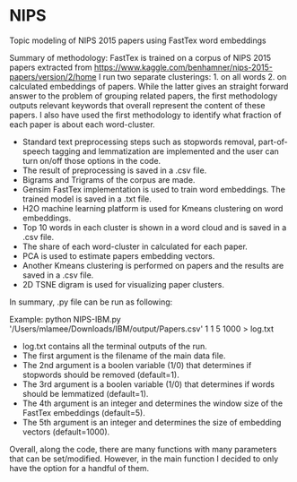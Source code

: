 # NIPS 
Topic modeling of NIPS 2015 papers using FastTex word embeddings  

Summary of methodology: 
FastTex is trained on a corpus of NIPS 2015 papers extracted from https://www.kaggle.com/benhamner/nips-2015-papers/version/2/home
I run two separate clusterings: 1. on all words 2. on calculated embeddings of papers. While the latter gives an straight forward answer to the problem of grouping related papers, the first methodology outputs relevant keywords that overall represent the content of these papers. I also have used the first methodology to identify what fraction of each paper is about each word-cluster.

- Standard text preprocessing steps such as stopwords removal, part-of-speech tagging and lemmatization are implemented and the user can turn on/off those options in the code.
- The result of preprocessing is saved in a .csv file.
- Bigrams and Trigrams of the corpus are made.
- Gensim FastTex implementation is used to train word embeddings. The trained model is saved in a .txt file.
- H2O machine learning platform is used for Kmeans clustering on word embeddings.
- Top 10 words in each cluster is shown in a word cloud and is saved in a .csv file.
- The share of each word-cluster in calculated for each paper.
- PCA is used to estimate papers embedding vectors.
- Another Kmeans clustering is performed on papers and the results are saved in a .csv file.
- 2D TSNE digram is used for visualizing paper clusters.

In summary, .py file can be run as following:

Example:  python NIPS-IBM.py '/Users/mlamee/Downloads/IBM/output/Papers.csv' 1 1 5 1000 > log.txt
 - log.txt contains all the terminal outputs of the run.
 - The first argument is the filename of the main data file.
 - The 2nd argument is a boolen variable (1/0) that determines if stopwords should be removed (default=1).
 - The 3rd argument is a boolen variable (1/0) that determines if words should be lemmatized (default=1).
 - The 4th argument is an integer and determines the window size of the FastTex embeddings (default=5).
 - The 5th argument is an integer and determines the size of embedding vectors (default=1000).

Overall, along the code, there are many functions with many parameters that can be set/modified. However, in the main function I decided to only have the option for a handful of them. 

